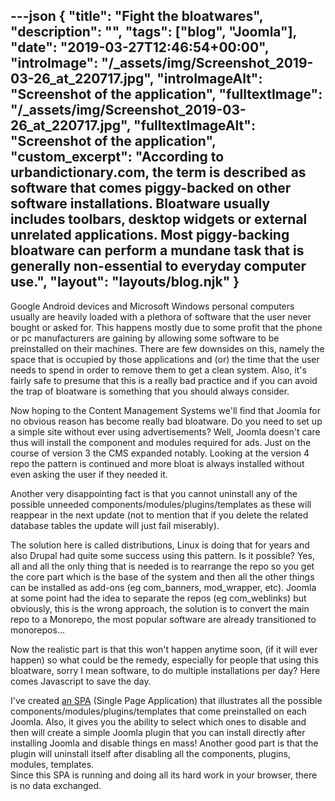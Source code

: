 ---json
{
  "title": "Fight the bloatwares",
  "description": "",
  "tags": ["blog", "Joomla"],
  "date": "2019-03-27T12:46:54+00:00",
  "introImage": "/_assets/img/Screenshot_2019-03-26_at_220717.jpg",
  "introImageAlt": "Screenshot of the application",
  "fulltextImage": "/_assets/img/Screenshot_2019-03-26_at_220717.jpg",
  "fulltextImageAlt": "Screenshot of the application",
  "custom_excerpt": "According to urbandictionary.com, the term is described as software that comes piggy-backed on other software installations. Bloatware usually includes toolbars, desktop widgets or external unrelated applications. Most piggy-backing bloatware can perform a mundane task that is generally non-essential to everyday computer use.",
  "layout": "layouts/blog.njk"
}
---
Google Android devices and Microsoft Windows personal computers usually are heavily loaded with a plethora of software that the user never bought or asked for. This happens mostly due to some profit that the phone or pc manufacturers are gaining by allowing some software to be preinstalled on their machines. There are few downsides on this, namely the space that is occupied by those applications and (or) the time that the user needs to spend in order to remove them to get a clean system. Also, it's fairly safe to presume that this is a really bad practice and if you can avoid the trap of bloatware is something that you should always consider.

Now hoping to the Content Management Systems we'll find that Joomla for no obvious reason has become really bad bloatware. Do you need to set up a simple site without ever using advertisements? Well, Joomla doesn't care thus will install the component and modules required for ads. Just on the course of version 3 the CMS expanded notably. Looking at the version 4 repo the pattern is continued and more bloat is always installed without even asking the user if they needed it.

Another very disappointing fact is that you cannot uninstall any of the possible unneeded components/modules/plugins/templates as these will reappear in the next update (not to mention that if you delete the related database tables the update will just fail miserably).

The solution here is called distributions, Linux is doing that for years and also Drupal had quite some success using this pattern. Is it possible? Yes, all and all the only thing that is needed is to rearrange the repo so you get the core part which is the base of the system and then all the other things can be installed as add-ons (eg com\_banners, mod\_wrapper, etc). Joomla at some point had the idea to separate the repos (eg com\_weblinks) but obviously, this is the wrong approach, the solution is to convert the main repo to a Monorepo, the most popular software are already transitioned to monorepos...

Now the realistic part is that this won't happen anytime soon, (if it will ever happen) so what could be the remedy, especially for people that using this bloatware, sorry I mean software, to do multiple installations per day? Here comes Javascript to save the day.

I've created [an SPA](https://dgrammatiko.github.io/on-a-diet/ "Open the removeFat application") (Single Page Application) that illustrates all the possible components/modules/plugins/templates that come preinstalled on each Joomla. Also, it gives you the ability to select which ones to disable and then will create a simple Joomla plugin that you can install directly after installing Joomla and disable things en mass! Another good part is that the plugin will uninstall itself after disabling all the components, plugins, modules, templates.  
Since this SPA is running and doing all its hard work in your browser, there is no data exchanged.
